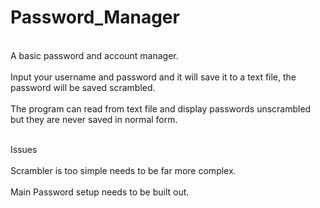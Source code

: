 # Password_Manager
<br>A basic password and account manager.</br> 
<br>Input your username and password and it will save it to a text file, the password will be saved scrambled.</br>
<br>The program can read from text file and display passwords unscrambled but they are never saved in normal form.</br> 

<br>Issues</br>
<br>Scrambler is too simple needs to be far more complex.</br>
<br>Main Password setup needs to be built out.</br> 
